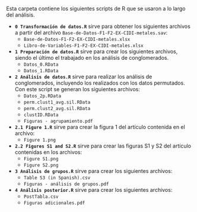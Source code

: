 Esta carpeta contiene los siguientes scripts de R que se usaron a lo largo del análisis.
- **`0 Transformación de datos.R`** sirve para obtener los siguientes archivos a partir del archivo `Base-de-Datos-F1-F2-EX-CIDI-metales.sav`:
  - `Base-de-Datos-F1-F2-EX-CIDI-metales.xlsx`
  - `Libro-de-Variables-F1-F2-EX-CIDI-metales.xlsx`
- **`1 Preparación de datos.R`** sirve para crear los siguientes archivos, siendo el último el trabajado en los análisis de conglomerados.
  - `Datos_0.RData`
  - `Datos_1.RData`
- **`2 Análisis de datos.R`** sirve para realizar los análisis de conglomerados, incluyendo los realizados con los datos permutados. Con este script se generan los siguientes archivos:
  - `Datos_2p.RData`
  - `perm.clust1_avg.sil.RData`
  - `perm.clust2_avg.sil.RData`
  - `clustID.RData`
  - `Figuras - agrupamiento.pdf`
- **`2.1 Figure 1.R`** sirve para crear la figura 1 del artículo contenida en el archivo:
  - `Figure 1.png`
- **`2.2 Figures S1 and S2.R`** sirve para crear las figuras S1 y S2 del artículo contenidas en los archivos:
  - `Figure S1.png`
  - `Figure S2.png`
- **`3 Análisis de grupos.R`** sirve para crear los siguientes archivos:
  - `Table S3 (in Spanish).csv`
  - `Figuras - análisis de grupos.pdf`
- **`4 Análisis posterior.R`** sirve para crear los siguientes archivos:
  - `PostTabla.csv`
  - `Figuras adicionales.pdf`
